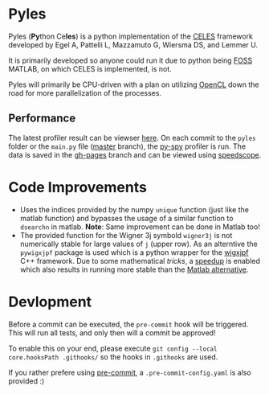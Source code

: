 # Pyles

Pyles (**Py**thon Ce**les**) is a python implementation of the [CELES](https://github.com/disordered-photonics/celes) framework developed by Egel A, Pattelli L, Mazzamuto G, Wiersma DS, and Lemmer U.

It is primarily developed so anyone could run it due to python being [FOSS](https://en.wikipedia.org/wiki/Free_and_open-source_software) MATLAB, on which CELES is implemented, is not.

Pyles will primarily be CPU-driven with a plan on utilizing [OpenCL](https://www.khronos.org/opencl/) down the road for more parallelization of the processes.

## Performance
The latest profiler result can be viewser [here](https://www.speedscope.app/#title=Pyles%20main.py%20profile&profileURL=https%3A%2F%2Fraw.githubusercontent.com%2FAGBV%2Fpyles%2Fgh-pages%2Fprofile.speedscope.json).
On each commit to the `pyles` folder or the `main.py` file ([master](https://github.com/AGBV/pyles/tree/master) branch), the [py-spy](https://github.com/benfred/py-spy) profiler is run. The data is saved in the [gh-pages](https://github.com/AGBV/pyles/tree/gh-pages) branch and can be viewed using [speedscope](https://github.com/jlfwong/speedscope).



# Code Improvements

- Uses the indices provided by the numpy `unique` function (just like the matlab function) and bypasses the usage of a similar function to `dsearchn` in matlab. **Note**: Same improvement can be done in Matlab too!
- The provided function for the Wigner 3j symbold `wigner3j` is not numerically stable for large values of `j` (upper row). As an alterntive the `pywigxjpf` package is used which is a python wrapper for the [wigxjpf](http://fy.chalmers.se/subatom/wigxjpf/) C++ framework. Due to some mathematical *tricks*, a [speedup](https://paperzz.com/doc/8141260/wigner-3j--6j-and-9j-symbols) is enabled which also results in running more stable than the [Matlab alternative](https://de.mathworks.com/matlabcentral/fileexchange/5275-wigner3j-m).

# Devlopment
Before a commit can be executed, the `pre-commit` hook will be triggered. This will run all tests, and only then will a commit be approved! 

To enable this on your end, please execute `git config --local core.hooksPath .githooks/` so the hooks in `.githooks` are used.

If you rather prefere using [pre-commit](https://pre-commit.com/), a `.pre-commit-config.yaml` is also provided :)